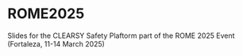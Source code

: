# ROME2025
Slides for the CLEARSY Safety Plaftorm part of the ROME 2025 Event (Fortaleza, 11-14 March 2025)
